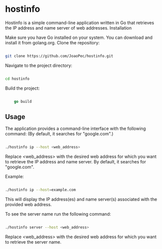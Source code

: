 # hostinfo

Hostinfo is a simple command-line application written in Go that retrieves the IP address and name server of web addresses.
Installation

Make sure you have Go installed on your system. You can download and install it from golang.org.
Clone the repository:

```bash

git clone https://github.com/JoaoPec/hostinfo.git
```
Navigate to the project directory:

```bash

cd hostinfo

```

Build the project:

```go

    go build
```

## Usage

The application provides a command-line interface with the following command:
(By default, it searches for "google.com".)
```bash

./hostinfo ip --host <web_address>
```
Replace <web_address> with the desired web address for which you want to retrieve the IP address and name server. By default, it searches for "google.com".

Example:

```bash

./hostinfo ip --host=example.com
```

This will display the IP address(es) and name server(s) associated with the provided web address.

To see the server name run the following command:

```bash

./hostinfo server --host <web_address>
```
Replace <web_address> with the desired web address for which you want to retrieve the server name.

